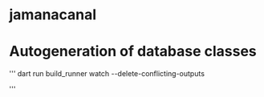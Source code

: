 # jamanacanal
# Autogeneration of database classes

'''
    dart run build_runner watch --delete-conflicting-outputs

'''


